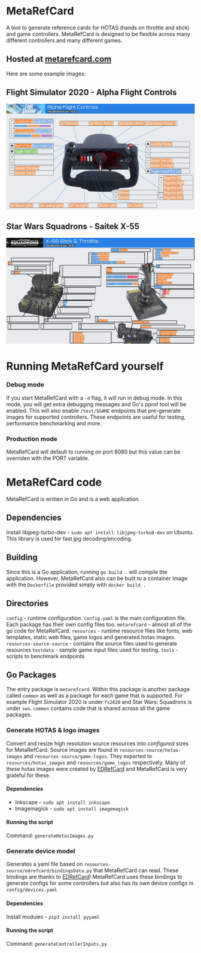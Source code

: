 # MetaRefCard
A tool to generate reference cards for HOTAS (hands on throttle and stick) and game controllers. MetaRefCard is
designed to be flexible across many different controllers and many different
games.
## Hosted at [metarefcard.com](https://metarefcard.com)

Here are some example images:
## Flight Simulator 2020 - Alpha Flight Controls
![Flight Simulator 2020 - Alpha Flight Controls](.github/images/fs2020_alphaflightcontrols.jpg)
## Star Wars Squadrons - Saitek X-55
![Star Wars Squadrons - Saitek X-55](.github/images/sws_x55.jpg)
# Running MetaRefCard yourself
### Debug mode
If you start MetaRefCard with a `-d` flag, it will run in debug mode. In this mode, you will get extra debugging messages and Go's pprof tool will be enabled. This will also enable `/test/$GAME` endpoints that pre-generate images for supported controllers. These endpoints are useful for testing, performance benchmarking and more.
### Production mode
MetaRefCard will default to running on port 8080 but this value can be overriden with the PORT variable.

# MetaRefCard code
MetaRefCard is written in Go and is a web application.
## Dependencies
Install libjpeg-turbo-dev - `sudo apt install libjpeg-turbo8-dev` on Ubuntu. This library is used for fast jpg decoding/encoding.
## Building
Since this is a Go application, running `go build .` will compile the application. However, MetaRefCard also can be built to a container image with the `Dockerfile` provided simply with `docker build .`
## Directories
`config` - runtime configuration. `config.yaml` is the main configuration file. Each package has their own config files too.
`metarefcard` - almost all of the go code for MetaRefCard.
`resources` - runtime resource files like fonts, web templates, static web files, game logos and generated hotas images.
`resources-source-source` - contains the source files used to generate resources
`testdata` - sample game input files used for testing.
`tools` - scripts to benchmark endpoints
## Go Packages
The entry package is `metarefcard`. Within this package is another package called `common` as well as a package for  each game that is supported. For example Flight Simulator 2020 is under `fs2020` and Star Wars: Squadrons is under `sws`. `common` contains code that is shared across all the game packages.

### Generate HOTAS & logo images
Convert and resize high resolution source resources into *configured* sizes for MetaRefCard. Source images are found in `resources-source/hotas-images` and `resources-source/game-logos`. They exported to `resources/hotas_images` and `resources/game_logos` respectively. Many of these hotas images were created by [EDRefCard](https://github.com/richardbuckle/EDRefCard) and MetaRefCard is very grateful for these.
#### Dependencies
* Inkscape - `sudo apt install inkscape`
* Imagemagick - `sudo apt install imagemagick`
#### Running the script
Command: `generateHotasImages.py`
### Generate device model
Generates a yaml file based on `resources-source/edrefcard/bindingsData.py` that MetaRefCard can read. These bindings are thanks to [EDRefCard](https://github.com/richardbuckle/EDRefCard)! MetaRefCard uses these bindings to generate configs for some controllers but also has its own device configs in `config/devices.yaml`
#### Dependencies
Install modules - `pip3 install pyyaml`
#### Running the script
Command: `generateControllerInputs.py`
